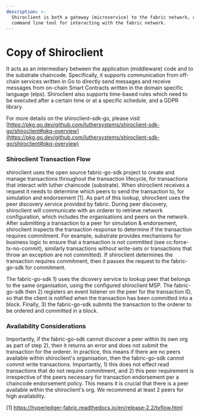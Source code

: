 ```yaml
---
description: >-
  Shiroclient is both a gateway (microservice) to the fabric network, and a
  command line tool for interacting with the fabric network.
---
```


# Copy of Shiroclient

It acts as an intermediary between the application (middleware) code and to the substrate chaincode. Specifically, it supports communication from off-chain services written in Go to directly send messages and receive messages from on-chain Smart Contracts written in the domain specific language (elps). Shiroclient also supports time-based rules which need to be executed after a certain time or at a specific schedule, and a GDPR library.

For more details on the shiroclient-sdk-go, please visit [https://pkg.go.dev/github.com/luthersystems/shiroclient-sdk-go/shiroclient#pkg-overview](https://pkg.go.dev/github.com/luthersystems/shiroclient-sdk-go/shiroclient#pkg-overview)

### Shiroclient Transaction Flow

shiroclient uses the open source fabric-go-sdk project to create and manage transactions throughout the transaction lifecycle, for transactions that interact with luther chaincode (substrate). When shiroclient receives a request it needs to determine which peers to send the transaction to, for simulation and endorsement \[1]. As part of this lookup, shiroclient uses the peer discovery service provided by fabric. During peer discovery, shiroclient will communicate with an orderer to retrieve network configuration, which includes the organisations and peers on the network. After submitting a transaction to a peer for simulation & endorsement, shiroclient inspects the transaction response to determine if the transaction requires commitment. For example, substrate provides mechanisms for business logic to ensure that a transaction is not committed (see cc:force-tx-no-commit), similarly transactions without write-sets or transactions that throw an exception are not committed). If shiroclient determines the transaction requires commitment, then it passes the request to the fabric-go-sdk for commitment.

The fabric-go-sdk 1) uses the dicovery service to lookup peer that belongs to the same organisation, using the configured shiroclient MSP. The fabric-go-sdk then 2) registers an event listener on the peer for the transaction ID, so that the client is notified when the transaction has been committed into a block. Finally, 3) the fabric-go-sdk submits the transaction to the orderer to be ordered and committed in a block.

### Availability Considerations

Importantly, if the fabric-go-sdk cannot discover a peer within its own org as part of step 2), then it returns an error and does not submit the transaction for the orderer. In practice, this means if there are no peers available within shiroclient's organisation, then the fabric-go-sdk cannot commit write transactions. Importantly, 1) this does not effect read transactions that do not require commitment, and 2) this peer requirement is irrespective of the peers necessary for transaction endorsement per a chaincode endorsement policy. This means it is crucial that there is a peer available within the shiroclient's org. We recommend at least 2 peers for high availability.

\[1] https://hyperledger-fabric.readthedocs.io/en/release-2.2/txflow.html
